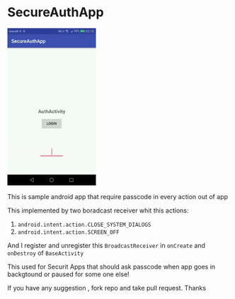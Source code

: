 # SecureAuthApp

<img src="https://raw.githubusercontent.com/beigirad/SecureAuthApp/master/files/screen.gif" alt="ZigzagView"  width="200" />

This is sample android app that require passcode in every action out of app

This implemented by two boradcast receiver whit this actions:

1.  ```android.intent.action.CLOSE_SYSTEM_DIALOGS```
1.  ```android.intent.action.SCREEN_OFF```

And I register and unregister this ```BroadcastReceiver``` in ```onCreate``` and ```onDestroy``` of ```BaseActivity```

This used for Securit Apps that should ask passcode when app goes in backgtound or paused for some one else!

If you have any suggestion , fork repo and take pull request.
Thanks
